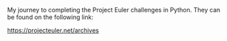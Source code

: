 My journey to completing the Project Euler challenges in Python.
They can be found on the following link:

https://projecteuler.net/archives
